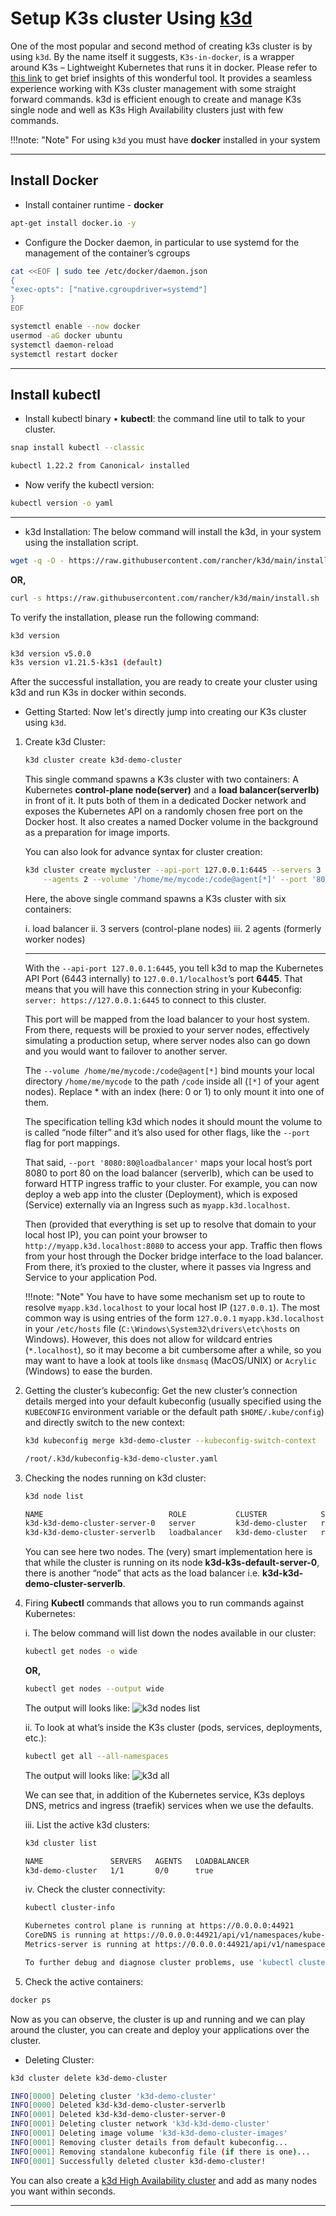 # Setup K3s cluster Using [k3d](https://k3d.io/v4.4.8/)

One of the most popular and second method of creating k3s cluster is by using `k3d`.
By the name itself it suggests, `K3s-in-docker`, is a wrapper around K3s – Lightweight
Kubernetes that runs it in docker. Please refer to [this link](https://collabnix.com/top-10-kubernetes-tool-you-need-for-2021-part-2/)
to get brief insights of this wonderful tool. It provides a seamless experience
working with K3s cluster management with some straight forward commands. k3d is
efficient enough to create and manage K3s single node and well as K3s High
Availability clusters just with few commands.

!!!note: "Note"
    For using `k3d` you must have **docker** installed in your system

---

## Install **Docker**

- Install container runtime - **docker**

```sh
apt-get install docker.io -y
```

- Configure the Docker daemon, in particular to use systemd for the management
of the container’s cgroups

```sh
cat <<EOF | sudo tee /etc/docker/daemon.json
{
"exec-opts": ["native.cgroupdriver=systemd"]
}
EOF

systemctl enable --now docker
usermod -aG docker ubuntu
systemctl daemon-reload
systemctl restart docker
```

---

## Install **kubectl**

- Install kubectl binary
• **kubectl**: the command line util to talk to your cluster.

```sh
snap install kubectl --classic

kubectl 1.22.2 from Canonical✓ installed
```

- Now verify the kubectl version:

```sh
kubectl version -o yaml
```

---

- k3d Installation:
The below command will install the k3d, in your system using the installation script.

```sh
wget -q -O - https://raw.githubusercontent.com/rancher/k3d/main/install.sh | bash
```

**OR,**

```sh
curl -s https://raw.githubusercontent.com/rancher/k3d/main/install.sh | bash
```

To verify the installation, please run the following command:

```sh
k3d version

k3d version v5.0.0
k3s version v1.21.5-k3s1 (default)
```

After the successful installation, you are ready to create your cluster using k3d
and run K3s in docker within seconds.

- Getting Started:
Now let's directly jump into creating our K3s cluster using `k3d`.

1. Create k3d Cluster:

    ```sh
    k3d cluster create k3d-demo-cluster
    ```

    This single command spawns a K3s cluster with two containers: A Kubernetes
    **control-plane node(server)** and a **load balancer(serverlb)** in front of
    it. It puts both of them in a dedicated Docker network and exposes the Kubernetes
    API on a randomly chosen free port on the Docker host. It also creates a named
    Docker volume in the background as a preparation for image imports.

    You can also look for advance syntax for cluster creation:

    ```sh
    k3d cluster create mycluster --api-port 127.0.0.1:6445 --servers 3 \
        --agents 2 --volume '/home/me/mycode:/code@agent[*]' --port '8080:80@loadbalancer'
    ```

    Here, the above single command spawns a K3s cluster with six containers:

    i. load balancer
    ii. 3 servers (control-plane nodes)
    iii. 2 agents (formerly worker nodes)

    ---
    With the `--api-port 127.0.0.1:6445`, you tell k3d to map the Kubernetes API
    Port (6443 internally) to `127.0.0.1/localhost`’s port **6445**. That means
    that you will have this connection string in your Kubeconfig:
    `server: https://127.0.0.1:6445` to connect to this cluster.

    This port will be mapped from the load balancer to your host system. From there,
    requests will be proxied to your server nodes, effectively simulating a production
    setup, where server nodes also can go down and you would want to failover to
    another server.

    The `--volume /home/me/mycode:/code@agent[*]` bind mounts your local directory
    `/home/me/mycode` to the path `/code` inside all (`[*]` of your agent nodes).
    Replace * with an index (here: 0 or 1) to only mount it into one of them.

    The specification telling k3d which nodes it should mount the volume to is called
    “node filter” and it’s also used for other flags, like the `--port` flag for
    port mappings.

    That said, `--port '8080:80@loadbalancer'` maps your local host’s port 8080 to
    port 80 on the load balancer (serverlb), which can be used to forward HTTP
    ingress traffic to your cluster. For example, you can now deploy a web app into
    the cluster (Deployment), which is exposed (Service) externally via an Ingress
    such as `myapp.k3d.localhost`.

    Then (provided that everything is set up to resolve that domain to your local
    host IP), you can point your browser to `http://myapp.k3d.localhost:8080` to
    access your app. Traffic then flows from your host through the Docker bridge
    interface to the load balancer. From there, it’s proxied to the cluster, where
    it passes via Ingress and Service to your application Pod.

    !!!note: "Note"
        You have to have some mechanism set up to route to resolve `myapp.k3d.localhost`
        to your local host IP (`127.0.0.1`). The most common way is using entries
        of the form `127.0.0.1` `myapp.k3d.localhost` in your `/etc/hosts` file
        (`C:\Windows\System32\drivers\etc\hosts` on Windows). However, this does
        not allow for wildcard entries (`*.localhost`), so it may become a bit
        cumbersome after a while, so you may want to have a look at tools like
        `dnsmasq` (MacOS/UNIX) or `Acrylic` (Windows)  to ease the burden.

2. Getting the cluster’s kubeconfig:
Get the new cluster’s connection details merged into your default kubeconfig (usually
specified using the `KUBECONFIG` environment variable or the default path
`$HOME/.kube/config`) and directly switch to the new context:

    ```sh
    k3d kubeconfig merge k3d-demo-cluster --kubeconfig-switch-context

    /root/.k3d/kubeconfig-k3d-demo-cluster.yaml
    ```

3. Checking the nodes running on k3d cluster:

    ```sh
    k3d node list

    NAME                            ROLE           CLUSTER            STATUS
    k3d-k3d-demo-cluster-server-0   server         k3d-demo-cluster   running
    k3d-k3d-demo-cluster-serverlb   loadbalancer   k3d-demo-cluster   running
    ```

    You can see here two nodes. The (very) smart implementation here is that while
    the cluster is running on its node **k3d-k3s-default-server-0**, there is
    another “node” that acts as the load balancer i.e. **k3d-k3d-demo-cluster-serverlb**.

4. Firing **Kubectl** commands that allows you to run commands against Kubernetes:

    i. The below command will list down the nodes available in our cluster:

    ```sh
    kubectl get nodes -o wide
    ```

    **OR,**

    ```sh
    kubectl get nodes --output wide
    ```

    The output will looks like:
    ![k3d nodes list](../images/k3d_nodes.png)

    ii. To look at what’s inside the K3s cluster (pods, services, deployments,
    etc.):

    ```sh
    kubectl get all --all-namespaces
    ```

    The output will looks like:
    ![k3d all](../images/k3d_all.png)

    We can see that, in addition of the Kubernetes service, K3s deploys DNS,
    metrics and ingress (traefik) services when we use the defaults.

    iii. List the active k3d clusters:

    ```sh
    k3d cluster list

    NAME               SERVERS   AGENTS   LOADBALANCER
    k3d-demo-cluster   1/1       0/0      true
    ```

    iv. Check the cluster connectivity:

    ```sh
    kubectl cluster-info

    Kubernetes control plane is running at https://0.0.0.0:44921
    CoreDNS is running at https://0.0.0.0:44921/api/v1/namespaces/kube-system/services/kube-dns:dns/proxy
    Metrics-server is running at https://0.0.0.0:44921/api/v1/namespaces/kube-system/services/https:metrics-server:/proxy

    To further debug and diagnose cluster problems, use 'kubectl cluster-info dump'.
    ```

5. Check the active containers:

```sh
docker ps
```

Now as you can observe, the cluster is up and running and we can play around the
cluster, you can create and deploy your applications over the cluster.

- Deleting Cluster:

```sh
k3d cluster delete k3d-demo-cluster

INFO[0000] Deleting cluster 'k3d-demo-cluster'
INFO[0000] Deleted k3d-k3d-demo-cluster-serverlb
INFO[0001] Deleted k3d-k3d-demo-cluster-server-0
INFO[0001] Deleting cluster network 'k3d-k3d-demo-cluster'
INFO[0001] Deleting image volume 'k3d-k3d-demo-cluster-images'
INFO[0001] Removing cluster details from default kubeconfig...
INFO[0001] Removing standalone kubeconfig file (if there is one)...
INFO[0001] Successfully deleted cluster k3d-demo-cluster!
```

You can also create a [k3d High Availability cluster](k3s-ha-cluster-using-k3d.md)
and add as many nodes you want within seconds.

---
